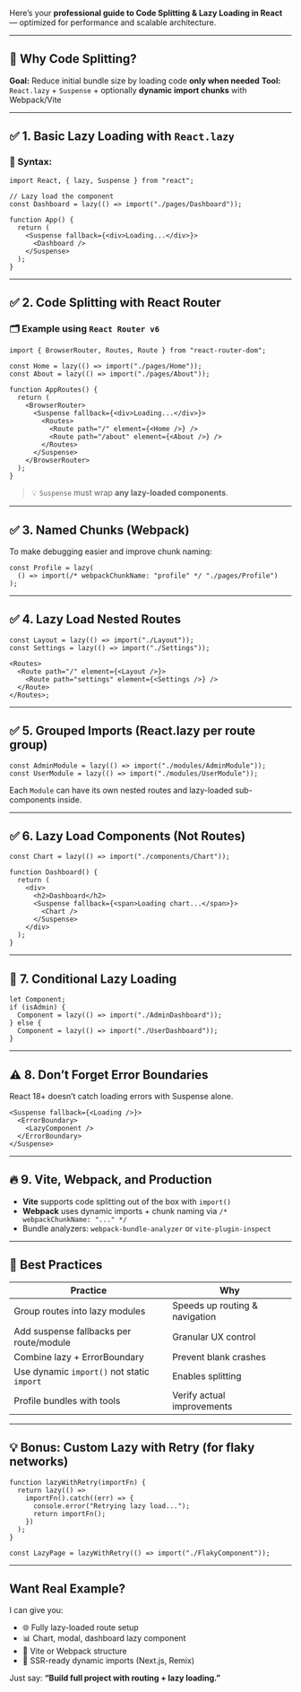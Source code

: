 Here’s your **professional guide to Code Splitting & Lazy Loading in React** — optimized for performance and scalable architecture.

---

## 🧠 Why Code Splitting?

**Goal:** Reduce initial bundle size by loading code **only when needed**
**Tool:** `React.lazy` + `Suspense` + optionally **dynamic import chunks** with Webpack/Vite

---

## ✅ 1. Basic Lazy Loading with `React.lazy`

### 🎯 Syntax:

```tsx
import React, { lazy, Suspense } from "react";

// Lazy load the component
const Dashboard = lazy(() => import("./pages/Dashboard"));

function App() {
  return (
    <Suspense fallback={<div>Loading...</div>}>
      <Dashboard />
    </Suspense>
  );
}
```

---

## ✅ 2. Code Splitting with React Router

### 🗂 Example using `React Router v6`

```tsx
import { BrowserRouter, Routes, Route } from "react-router-dom";

const Home = lazy(() => import("./pages/Home"));
const About = lazy(() => import("./pages/About"));

function AppRoutes() {
  return (
    <BrowserRouter>
      <Suspense fallback={<div>Loading...</div>}>
        <Routes>
          <Route path="/" element={<Home />} />
          <Route path="/about" element={<About />} />
        </Routes>
      </Suspense>
    </BrowserRouter>
  );
}
```

> 💡 `Suspense` must wrap **any lazy-loaded components**.

---

## ✅ 3. Named Chunks (Webpack)

To make debugging easier and improve chunk naming:

```tsx
const Profile = lazy(
  () => import(/* webpackChunkName: "profile" */ "./pages/Profile")
);
```

---

## ✅ 4. Lazy Load Nested Routes

```tsx
const Layout = lazy(() => import("./Layout"));
const Settings = lazy(() => import("./Settings"));

<Routes>
  <Route path="/" element={<Layout />}>
    <Route path="settings" element={<Settings />} />
  </Route>
</Routes>;
```

---

## ✅ 5. Grouped Imports (React.lazy per route group)

```tsx
const AdminModule = lazy(() => import("./modules/AdminModule"));
const UserModule = lazy(() => import("./modules/UserModule"));
```

Each `Module` can have its own nested routes and lazy-loaded sub-components inside.

---

## ✅ 6. Lazy Load Components (Not Routes)

```tsx
const Chart = lazy(() => import("./components/Chart"));

function Dashboard() {
  return (
    <div>
      <h2>Dashboard</h2>
      <Suspense fallback={<span>Loading chart...</span>}>
        <Chart />
      </Suspense>
    </div>
  );
}
```

---

## 🧩 7. Conditional Lazy Loading

```tsx
let Component;
if (isAdmin) {
  Component = lazy(() => import("./AdminDashboard"));
} else {
  Component = lazy(() => import("./UserDashboard"));
}
```

---

## ⚠️ 8. Don’t Forget Error Boundaries

React 18+ doesn’t catch loading errors with Suspense alone.

```tsx
<Suspense fallback={<Loading />}>
  <ErrorBoundary>
    <LazyComponent />
  </ErrorBoundary>
</Suspense>
```

---

## 🔥 9. Vite, Webpack, and Production

- **Vite** supports code splitting out of the box with `import()`
- **Webpack** uses dynamic imports + chunk naming via `/* webpackChunkName: "..." */`
- Bundle analyzers: `webpack-bundle-analyzer` or `vite-plugin-inspect`

---

## 🧠 Best Practices

| Practice                                   | Why                            |
| ------------------------------------------ | ------------------------------ |
| Group routes into lazy modules             | Speeds up routing & navigation |
| Add suspense fallbacks per route/module    | Granular UX control            |
| Combine lazy + ErrorBoundary               | Prevent blank crashes          |
| Use dynamic `import()` not static `import` | Enables splitting              |
| Profile bundles with tools                 | Verify actual improvements     |

---

## 💡 Bonus: Custom Lazy with Retry (for flaky networks)

```tsx
function lazyWithRetry(importFn) {
  return lazy(() =>
    importFn().catch((err) => {
      console.error("Retrying lazy load...");
      return importFn();
    })
  );
}

const LazyPage = lazyWithRetry(() => import("./FlakyComponent"));
```

---

## Want Real Example?

I can give you:

- 🌐 Fully lazy-loaded route setup
- 📊 Chart, modal, dashboard lazy component
- 🚀 Vite or Webpack structure
- 🧱 SSR-ready dynamic imports (Next.js, Remix)

Just say:
**“Build full project with routing + lazy loading.”**
